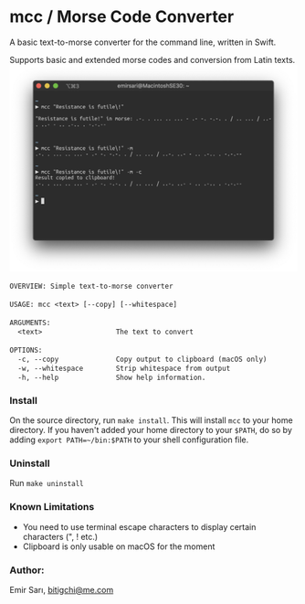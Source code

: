 # mcc / Morse Code Converter

A basic text-to-morse converter for the command line, written in Swift.

Supports basic and extended morse codes and conversion from Latin texts.
![Screenshot](/.github/screenshot.png)

```
OVERVIEW: Simple text-to-morse converter

USAGE: mcc <text> [--copy] [--whitespace]

ARGUMENTS:
  <text>                  The text to convert 

OPTIONS:
  -c, --copy              Copy output to clipboard (macOS only) 
  -w, --whitespace        Strip whitespace from output 
  -h, --help              Show help information.
```

### Install

On the source directory, run `make install`. This will install `mcc` to your
home directory. If you haven't added your home directory to your `$PATH`, do
so by adding `export PATH=~/bin:$PATH` to your shell configuration file.

### Uninstall

Run `make uninstall`

### Known Limitations
- You need to use terminal escape characters to display certain characters
  (", ! etc.)
- Clipboard is only usable on macOS for the moment

### Author:
Emir Sarı, bitigchi@me.com
